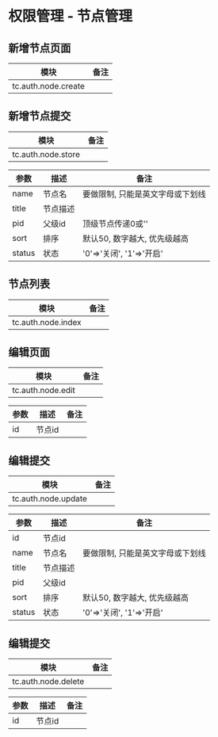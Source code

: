 # 权限管理 - 节点管理

## 新增节点页面


| 模块                | 备注 |
| ------------------- | ---- |
| tc.auth.node.create |      |


## 新增节点提交

| 模块               | 备注 |
| ------------------ | ---- |
| tc.auth.node.store |      |

| 参数   | 描述     | 备注             |
| ------ | -------- | ---------------- |
| name   | 节点名   |       要做限制, 只能是英文字母或下划线           |
| title    | 节点描述   |                  |
| pid    | 父级id   |      顶级节点传递0或''            |
| sort | 排序     |        默认50, 数字越大, 优先级越高          |
| status | 状态     |      '0'=>'关闭', '1'=>'开启'           |


## 节点列表
| 模块               | 备注 |
| ------------------ | ---- |
| tc.auth.node.index |      |



## 编辑页面
| 模块              | 备注 |
| ----------------- | ---- |
| tc.auth.node.edit |      |


| 参数 | 描述   | 备注 |
| ---- | ------ | ---- |
| id   | 节点id |      |


## 编辑提交
| 模块                | 备注 |
| ------------------- | ---- |
| tc.auth.node.update |      |


| 参数   | 描述     | 备注             |
| ------ | -------- | ---------------- |
| id     | 节点id   |                  |
| name   | 节点名   |       要做限制, 只能是英文字母或下划线           |
| title    | 节点描述   |                  |
| pid | 父级id |  |
| sort | 排序     |        默认50, 数字越大, 优先级越高          |
| status | 状态     |      '0'=>'关闭', '1'=>'开启'           |


## 编辑提交
| 模块                | 备注 |
| ------------------- | ---- |
| tc.auth.node.delete |      |


| 参数   | 描述     | 备注             |
| ------ | -------- | ---------------- |
| id     | 节点id   |                  |